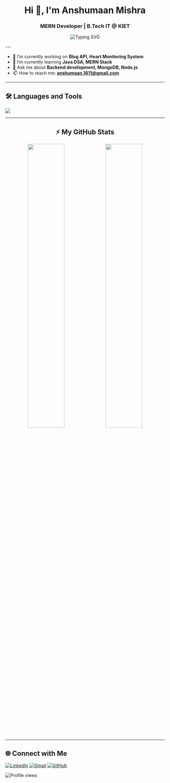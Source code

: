 <h1 align="center">Hi 👋, I'm Anshumaan Mishra</h1>
<h3 align="center">MERN Developer | B.Tech IT @ KIET</h3>

<p align="center">
  <img src="https://readme-typing-svg.demolab.com?font=Fira+Code&size=22&pause=1000&color=00FFAA&center=true&vCenter=true&width=435&lines=Crafting+APIs+with+Node.js;Solving+DSA+in+Java;Always+Learning+%F0%9F%92%BB;Backend+%E2%9D%A4%EF%B8%8F+Clean+Code+%2B+Logic" alt="Typing SVG" />
</p>
---

- 🔭 I’m currently working on **Blog API, Heart Monitoring System**
- 🌱 I’m currently learning **Java DSA, MERN Stack**
- 💬 Ask me about **Backend development, MongoDB, Node.js**
- 📫 How to reach me: **anshumaan.1611@gmail.com**

---

## 🛠️ Languages and Tools

<p align="left">
  <img src="https://skillicons.dev/icons?i=js,nodejs,express,mongodb,java,python,html,css,git,github,vscode,linux" />
</p>

---

<h2 align="center">⚡ My GitHub Stats</h2>

<div align="center">
  <img src="https://github-readme-stats.vercel.app/api?username=anshumaan69&show_icons=true&theme=radical&hide_border=true&border_radius=20" width="48%" />
  <img src="https://github-readme-streak-stats.herokuapp.com/?user=anshumaan69&theme=radical&hide_border=true&border_radius=20" width="48%" />
</div>





---

## 🌐 Connect with Me

<p align="left">
  <a href="https://www.linkedin.com/in/anshumaan-mishra-00581a32a/" target="_blank"><img alt="LinkedIn" src="https://img.shields.io/badge/LinkedIn-blue?logo=linkedin&logoColor=white" /></a>
  <a href="mailto:anshumaan.1611@gmail.com"><img alt="Gmail" src="https://img.shields.io/badge/Gmail-red?logo=gmail&logoColor=white" /></a>
  <a href="https://github.com/anshumaan69"><img alt="GitHub" src="https://img.shields.io/badge/GitHub-black?logo=github&logoColor=white" /></a>
</p>

![Profile views](https://komarev.com/ghpvc/?username=anshumaan69&color=blue&style=flat)

